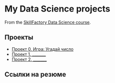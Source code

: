 # My Data Science projects

From the [SkillFactory Data Science course](https://skillfactory.ru/data-scientist).

## Проекты

* [Проект 0. Игра: Угадай число](https://github.com/reallylisa/first_step_data_science/tree/main/project_0)
* [Проект 1. _______](____)
* [Проект 2. _______](____)

## Ссылки на резюме